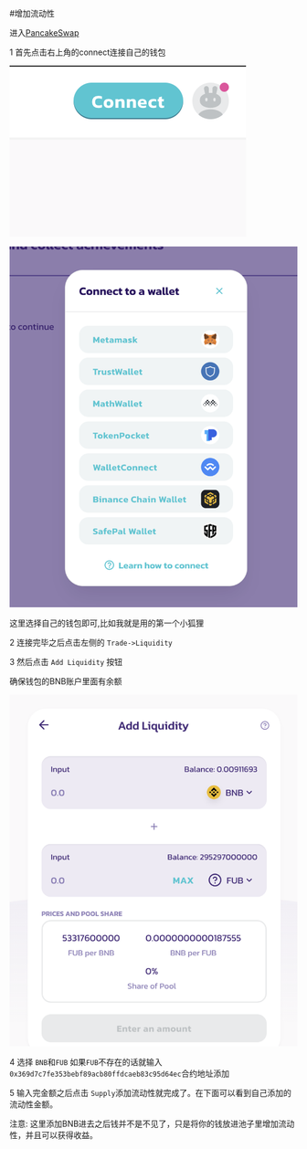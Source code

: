 #增加流动性


进入[PancakeSwap](https://exchange.pancakeswap.finance/) 

1 首先点击右上角的connect连接自己的钱包

![](/public/pancake-connect.png)


![](/public/pancake-wallet.png)

这里选择自己的钱包即可,比如我就是用的第一个小狐狸

2 连接完毕之后点击左侧的 `Trade->Liquidity`

3 然后点击 `Add Liquidity` 按钮

确保钱包的BNB账户里面有余额

![](/public/add-liquidity.png)

4 选择 `BNB`和`FUB` 如果`FUB`不存在的话就输入`0x369d7c7fe353bebf89acb80ffdcaeb83c95d64ec`合约地址添加

5 输入完金额之后点击 `Supply`添加流动性就完成了。在下面可以看到自己添加的流动性金额。


注意: 这里添加BNB进去之后钱并不是不见了，只是将你的钱放进池子里增加流动性，并且可以获得收益。




